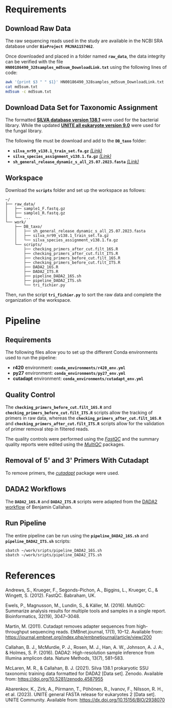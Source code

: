 # Requirements
## Download Raw Data
The raw sequencing reads used in the study are available in the NCBI SRA database under **`BioProject PRJNA1157462`**.

Once downloaded and placed in a folder named **`raw_data`**, the data integrity can be verified with the file **`HN00186490_328samples_md5sum_DownloadLink.txt`** using the following lines of code:
```bash
awk '{print $3 " " $1}' HN00186490_328samples_md5sum_DownloadLink.txt | grep -v File > md5sum.txt
cat md5sum.txt
md5sum -c md5sum.txt
```
## Download Data Set for Taxonomic Assignment
The formatted **[SILVA database version 138.1](https://zenodo.org/records/4587955 "Silva 138.1 prokaryotic SSU taxonomic training data formatted for DADA2")** were used for the bacterial library. While the updated **[UNITE all eukaryote version 9.0](https://doi.plutof.ut.ee/doi/10.15156/BIO/2938070 "UNITE general FASTA release for eukaryotes 2")** were used for the fungal library.

The following file must be download and add to the **`DB_taxo`** folder:
- **`silva_nr99_v138.1_train_set.fa.gz`** *[(Link)](https://zenodo.org/records/4587955 "Silva 138.1 prokaryotic SSU taxonomic training data formatted for DADA2")*
- **`silva_species_assignment_v138.1.fa.gz`** *[(Link)](https://zenodo.org/records/4587955 "Silva 138.1 prokaryotic SSU taxonomic training data formatted for DADA2")*
- **`sh_general_release_dynamic_s_all_25.07.2023.fasta`** *[(Link)](https://doi.plutof.ut.ee/doi/10.15156/BIO/2938070 "UNITE general FASTA release for eukaryotes 2")*

## Workspace
Download the **`scripts`** folder and set up the workspace as follows:
```plaintext
~/
├── raw_data/
│   ├── sample1_F.fastq.gz
│   ├── sample1_R.fastq.gz
│   └── ...
└── work/
    ├── DB_taxo/
    │   ├── sh_general_release_dynamic_s_all_25.07.2023.fasta
    │   ├── silva_nr99_v138.1_train_set.fa.gz
    │   └── silva_species_assignment_v138.1.fa.gz
    └── scripts/
        ├── checking_primers_after_cut.filt_16S.R
        ├── checking_primers_after_cut.filt_ITS.R
        ├── checking_primers_before_cut.filt_16S.R
        ├── checking_primers_before_cut.filt_ITS.R
        ├── DADA2_16S.R
        ├── DADA2_ITS.R
        ├── pipeline_DADA2_16S.sh
        ├── pipeline_DADA2_ITS.sh
        └── tri_fichier.py 
```
Then, run the script **`tri_fichier.py`** to sort the raw data and complete the organization of the workspace.

# Pipeline
## Requirements
The following files allow you to set up the different Conda environments used to run the pipeline:
- **r420** environment: **`conda_environments/r420_env.yml`**
- **py27** environment: **`conda_environments/py27_env.yml`**
- **cutadapt** environment: **`conda_environments/cutadapt_env.yml`**

## Quality Control
The **`checking_primers_before_cut.filt_16S.R`** and **`checking_primers_before_cut.filt_ITS.R`** scripts allow the tracking of primers in raw data, whereas the **`checking_primers_after_cut.filt_16S.R`** and **`checking_primers_after_cut.filt_ITS.R`** scripts allow for the validation of primer removal step in filtered reads.

The quality controls were performed using the *[FastQC](https://www.bioinformatics.babraham.ac.uk/projects/fastqc/ "A quality control tool for high throughput sequence data")* and the summary quality reports were edited using the *[MultiQC](https://seqera.io/multiqc/ "MultiQC: summarize analysis results for multiple tools and samples in a single report")* packages.

## Removal of 5' and 3' Primers With Cutadapt
To remove primers, the *[cutadapt](https://cutadapt.readthedocs.io/en/stable/index.html "Cutadapt removes adapter sequences from high-throughput sequencing reads")* package were used.

## DADA2 Workflows
The **`DADA2_16S.R`** and **`DADA2_ITS.R`** scripts were adapted from the [DADA2 workflow](https://benjjneb.github.io/dada2/index.html "DADA2: Fast and accurate sample inference from amplicon data with single-nucleotide resolution") of Benjamin Callahan.

## Run Pipeline
The entire pipeline can be run using the **`pipeline_DADA2_16S.sh`** and **`pipeline_DADA2_ITS.sh`** scripts:
```bash
sbatch ~/work/sripts/pipeline_DADA2_16S.sh
sbatch ~/work/sripts/pipeline_DADA2_ITS.sh
```
# References
Andrews, S., Krueger, F., Segonds-Pichon, A., Biggins, L., Krueger, C., & Wingett, S. (2012). FastQC. Babraham, UK.

Ewels, P., Magnusson, M., Lundin, S., & Käller, M. (2016). MultiQC: Summarize analysis results for multiple tools and samples in a single report. Bioinformatics, 32(19), 3047–3048.

Martin, M. (2011). Cutadapt removes adapter sequences from high-throughput sequencing reads. EMBnet.journal, 17(1), 10–12. Available from: https://journal.embnet.org/index.php/embnetjournal/article/view/200

Callahan, B. J., McMurdie, P. J., Rosen, M. J., Han, A. W., Johnson, A. J. A., & Holmes, S. P. (2016). DADA2: High-resolution sample inference from Illumina amplicon data. Nature Methods, 13(7), 581–583.

McLaren, M. R., & Callahan, B. J. (2021). Silva 138.1 prokaryotic SSU taxonomic training data formatted for DADA2 [Data set]. Zenodo. Available from: https://doi.org/10.5281/zenodo.4587955

Abarenkov, K., Zirk, A., Piirmann, T., Pöhönen, R., Ivanov, F., Nilsson, R. H., et al. (2023). UNITE general FASTA release for eukaryotes 2 [Data set]. UNITE Community. Available from: https://dx.doi.org/10.15156/BIO/2938070
